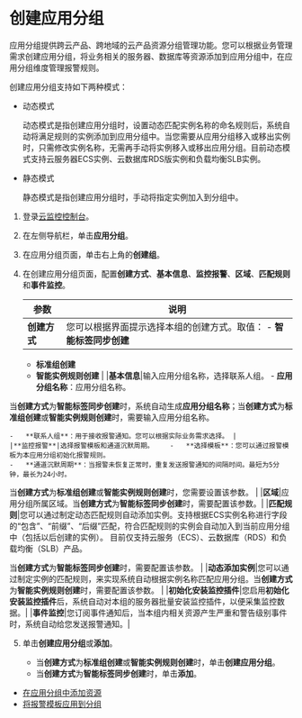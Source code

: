# 创建应用分组

应用分组提供跨云产品、跨地域的云产品资源分组管理功能。您可以根据业务管理需求创建应用分组，将业务相关的服务器、数据库等资源添加到应用分组中，在应用分组维度管理报警规则。

创建应用分组支持如下两种模式：

-   动态模式

    动态模式是指创建应用分组时，设置动态匹配实例名称的命名规则后，系统自动将满足规则的实例添加到应用分组中。当您需要从应用分组移入或移出实例时，只需修改实例名称，无需再手动将实例移入或移出应用分组。目前动态模式支持云服务器ECS实例、云数据库RDS版实例和负载均衡SLB实例。

-   静态模式

    静态模式是指创建应用分组时，手动将指定实例加入到分组中。


1.  登录[云监控控制台](https://cloudmonitor.console.aliyun.com)。

2.  在左侧导航栏，单击**应用分组**。

3.  在应用分组页面，单击右上角的**创建组**。

4.  在创建应用分组页面，配置**创建方式**、**基本信息**、**监控报警**、**区域**、**匹配规则**和**事件监控**。

    |参数|说明|
    |--|--|
    |**创建方式**|您可以根据界面提示选择本组的创建方式。取值：     -   **智能标签同步创建**
    -   **标准组创建**
    -   **智能实例规则创建** |
    |**基本信息**|输入应用分组名称，选择联系人组。     -   **应用分组名称**：应用分组名称。

当**创建方式**为**智能标签同步创建**时，系统自动生成**应用分组名称**；当**创建方式**为**标准组创建**或**智能实例规则创建**时，需要输入应用分组名称。

    -   **联系人组**：用于接收报警通知。您可以根据实际业务需求选择。 |
    |**监控报警**|选择报警模板和通道沉默周期。    -   **选择模板**：您可以通过报警模板为本应用分组初始化报警规则。
    -   **通道沉默周期**：当报警未恢复正常时，重复发送报警通知的间隔时间。最短为5分钟，最长为24小时。

当**创建方式**为**标准组创建**或**智能实例规则创建**时，您需要设置该参数。 |
    |**区域**|应用分组所属区域。当**创建方式**为**智能标签同步创建**时，需要配置该参数。|
    |**匹配规则**|您可以通过制定动态匹配规则自动添加实例。支持根据ECS实例名称进行字段的“包含”、“前缀”、“后缀”匹配，符合匹配规则的实例会自动加入到当前应用分组中（包括以后创建的实例）。 目前仅支持云服务（ECS）、云数据库（RDS）和负载均衡（SLB）产品。

当**创建方式**为**智能标签同步创建**时，需要配置该参数。 |
    |**动态添加实例**|您可以通过制定实例的匹配规则，来实现系统自动根据实例名称匹配应用分组。当**创建方式**为**智能实例规则创建**时，需要配置该参数。 |
    |**初始化安装监控插件**|您启用**初始化安装监控插件**后，系统自动对本组的服务器批量安装监控插件，以便采集监控数据。|
    |**事件监控**|您订阅事件通知后，当本组内相关资源产生严重和警告级别事件时，系统自动给您发送报警通知。|

5.  单击**创建应用分组**或**添加**。

    -   当**创建方式**为**标准组创建**或**智能实例规则创建**时，单击**创建应用分组**。
    -   当**创建方式**为**智能标签同步创建**时，单击**添加**。

-   [在应用分组中添加资源](/cn.zh-CN/应用分组/添加资源至应用分组.md)
-   [将报警模板应用到分组](/cn.zh-CN/应用分组/应用报警模板到应用分组.md)


